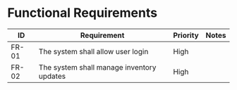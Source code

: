 # Functional Requirements

| ID | Requirement | Priority | Notes |
|----|-------------|----------|-------|
| FR-01 | The system shall allow user login | High |  |
| FR-02 | The system shall manage inventory updates | High |  |
